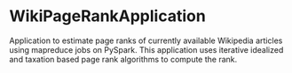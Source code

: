 # WikiPageRankApplication
Application to estimate page ranks of currently available Wikipedia articles using mapreduce jobs on PySpark. This application uses iterative idealized and taxation based page rank algorithms to compute the rank.


